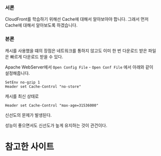 ### 서론

CloudFront를 학습하기 위해선 Cache에 대해서 알아보아야 합니다. 그래서 먼저 Cache에 대해서 알아보도록 하겠습니다.

### 본론

캐시를 사용했을 떄의 장점은 네트워크를 통하지 않고도 이미 한 번 다운로드 받은 파일은 빠르게 다운로드 받을 수 있다.

Apache WebServer에서 `Open Config File` - `Open Conf File` 에서 아래와 같이 설정해줍니다.

```
SetEnv no-gzip 1
Header set Cache-Control "no-store"
```

캐시를 최신 상태로

```
Header set Cache-Control "max-age=31536000"
```

신선도의 문제가 발생된다.

성능이 좋으면서도 신선도가 높게 유지하는 것이 관건이다.

# 참고한 사이트
